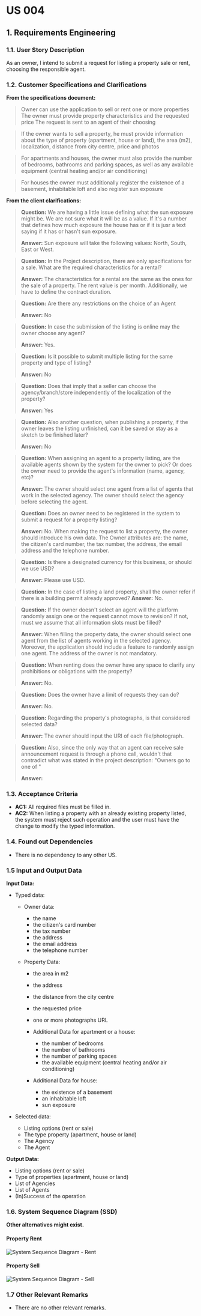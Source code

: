 # US 004

## 1. Requirements Engineering


### 1.1. User Story Description

As an owner, I intend to submit a request for listing a property sale or rent, choosing the responsible agent.


### 1.2. Customer Specifications and Clarifications 


**From the specifications document:**

> Owner can use the application to sell or rent one or more properties
> The owner must provide property characteristics and the requested price
> The request is sent to an agent of their choosing

> If the owner wants to sell a property, he must provide information about the type of property (apartment, house or land), the area (m2), localization, distance from city centre, price and photos

> For apartments and houses, the owner must also provide the number of bedrooms, bathrooms and parking spaces, as well as any available equipment (central heating and/or air conditioning)

> For houses the owner must additionally register the existence of a basement, inhabitable loft and also register sun exposure

**From the client clarifications:**

> **Question:** We are having a little issue defining what the sun exposure might be. We are not sure what it will be as a value. If it's a number that defines how much exposure the house has or if it is jusr a text saying if it has or hasn't sun exposure.
>  
> **Answer:** Sun exposure will take the following values: North, South, East or West.


> **Question:** In the Project description, there are only specifications for a sale. What are the required characteristics for a rental?
>  
> **Answer:** The characteristics for a rental are the same as the ones for the sale of a property. The rent value is per month. Additionally, we have to define the contract duration.


> **Question:** Are there any restrictions on the choice of an Agent
>
> **Answer:** No


> **Question:** In case the submission of the listing is online may the owner choose any agent?
>
> **Answer:** Yes.


> **Question:** Is it possible to submit multiple listing for the same property and type of listing?
>
> **Answer:** No


> **Question:** Does that imply that a seller can choose the agency/branch/store independently of the localization of the property?
>
> **Answer:** Yes


> **Question:** Also another question, when publishing a property, if the owner leaves the listing unfinished, can it be saved or stay as a sketch to be finished later?
>
> **Answer:** No


> **Question:** When assigning an agent to a property listing, are the available agents shown by the system for the owner to pick? Or does the owner need to provide the agent's information (name, agency, etc)?
>
> **Answer:** The owner should select one agent from a list of agents that work in the selected agency. The owner should select the agency before selecting the agent.


> **Question:** Does an owner need to be registered in the system to submit a request for a property listing?
> 
> **Answer:** No. When making the request to list a property, the owner should introduce his own data. The Owner attributes are: the name, the citizen's card number, the tax number, the address, the email address and the telephone number.


> **Question:** Is there a designated currency for this business, or should we use USD?
>
> **Answer:** Please use USD.


> **Question:** In the case of listing a land property, shall the owner refer if there is a building permit already approved?
> **Answer:** No.


> **Question:** If the owner doesn't select an agent will the platform randomly assign one or the request cannot move to revision? If not, must we assume that all information slots must be filled?
> 
> **Answer:** When filling the property data, the owner should select one agent from the list of agents working in the selected agency. Moreover, the application should include a feature to randomly assign one agent. The address of the owner is not mandatory.


> **Question:** When renting does the owner have any space to clarify any prohibitions or obligations with the property?
> 
> **Answer:** No.


> **Question:** Does the owner have a limit of requests they can do?
> 
> **Answer:** No.


> **Question:** Regarding the property's photographs, is that considered selected data?
> 
> **Answer:** The owner should input the URI of each file/photograph.
 
> **Question:** Also, since the only way that an agent can receive sale announcement request is through a phone call, wouldn't that contradict what was stated in the project description: "Owners go to one of "
> 
> **Answer:** 
### 1.3. Acceptance Criteria


* **AC1:** All required files must be filled in.
* **AC2:** When listing a property with an already existing property listed, the system must reject such operation and the user must have the change to modify the typed information.


### 1.4. Found out Dependencies


* There is no dependency to any other US.


### 1.5 Input and Output Data


**Input Data:**

* Typed data:
	* Owner data:
		* the name
		* the citizen's card number
		* the tax number
		* the address
		* the email address
		* the telephone number

	* Property Data:
		* the area in m2
		* the address
		* the distance from the city centre
		* the requested price
		* one or more photographs URL

		* Additional Data for apartment or a house:
			* the number of bedrooms
			* the number of bathrooms
			* the number of parking spaces
			* the available equipment (central heating and/or air conditioning)

		* Additional Data for house:
			* the existence of a basement
			* an inhabitable loft
			* sun exposure

* Selected data:
	* Listing options (rent or sale)
	* The type property (apartment, house or land)
	* The Agency
	* The Agent


**Output Data:**
* Listing options (rent or sale)
* Type of properties (apartment, house or land)
* List of Agencies
* List of Agents
* (In)Success of the operation

### 1.6. System Sequence Diagram (SSD)

**Other alternatives might exist.**

#### Property Rent

![System Sequence Diagram - Rent](svg/us004-system-sequence-diagram-rent-System_Sequence_Diagram__SSD____Rent_Property.svg)

#### Property Sell

![System Sequence Diagram - Sell](svg/us004-system-sequence-diagram-sell-System_Sequence_Diagram__SSD____Sell_Property.svg)

### 1.7 Other Relevant Remarks

* There are no other relevant remarks.